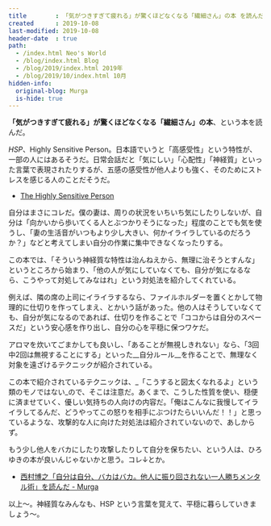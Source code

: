 ```yaml
---
title        : 「気がつきすぎて疲れる」が驚くほどなくなる「繊細さん」の本 を読んだ
created      : 2019-10-08
last-modified: 2019-10-08
header-date  : true
path:
  - /index.html Neo's World
  - /blog/index.html Blog
  - /blog/2019/index.html 2019年
  - /blog/2019/10/index.html 10月
hidden-info:
  original-blog: Murga
  is-hide: true
---
```


__「気がつきすぎて疲れる」が驚くほどなくなる「繊細さん」の本__、という本を読んだ。

_HSP_、Highly Sensitive Person。日本語でいうと「高感受性」という特性が、一部の人にはあるそうだ。日常会話だと「気にしい」「心配性」「神経質」といった言葉で表現されたりするが、五感の感受性が他人よりも強く、そのためにストレスを感じる人のことだそうだ。

- [The Highly Sensitive Person](http://hspjk.life.coocan.jp/)

自分はまさにコレだ。僕の妻は、周りの状況をいちいち気にしたりしないが、自分は「向かいから歩いてくる人とぶつかりそうになった」程度のことでも気を使うし、「妻の生活音がいつもより少し大きい、何かイライラしているのだろうか？」などと考えてしまい自分の作業に集中できなくなったりする。

この本では、「そういう神経質な特性は治んねえから、無理に治そうとすんな」というところから始まり、「他の人が気にしていなくても、自分が気になるなら、こうやって対処してみなはれ」という対処法を紹介してくれている。

例えば、隣の席の上司にイライラするなら、ファイルホルダーを置くとかして物理的に仕切りを作ってしまえ、とかいう話があった。他の人はそうしていなくても、自分が気になるのであれば、仕切りを作ることで「ココからは自分のスペースだ」という安心感を作り出し、自分の心を平穏に保つワケだ。

アロマを炊いてごまかしても良いし、「あることが無視しきれない」なら、「3回中2回は無視することにする」といった__自分ルール__を作ることで、無理なく対象を遠ざけるテクニックが紹介されている。

この本で紹介されているテクニックは、_「こうすると図太くなれるよ」という類のモノではない_ので、そこは注意だ。あくまで、こうした性質を使い、穏便に済ませていく、優しい気持ちの人向けの内容だ。「俺はこんなに我慢してイライラしてるんだ、どうやってこの怒りを相手にぶつけたらいいんだ！！」と思っているような、攻撃的な人に向けた対処法は紹介されていないので、あしからず。

もう少し他人をバカにしたり攻撃したりして自分を保ちたい、という人は、ひろゆきの本が良いんじゃないかと思う。コレ↓とか。

- [西村博之「自分は自分、バカはバカ。他人に振り回されない一人勝ちメンタル術」を読んだ - Murga](http://neos21.hatenablog.jp/entry/2019/05/15/152350)

以上〜。神経質なみんなも、HSP という言葉を覚えて、平穏に暮らしていきましょう〜。
